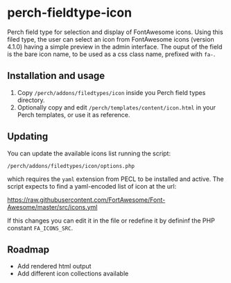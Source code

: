 perch-fieldtype-icon
====================

Perch field type for selection and display of FontAwesome icons. Using this
filed type, the user can select an icon from FontAwesome icons (version 4.1.0)
having a simple preview in the admin interface. The ouput of the field is
the bare icon name, to be used as a css class name, prefixed with `fa-`.


Installation and usage
---

1. Copy `/perch/addons/filedtypes/icon` inside you Perch field types directory.
2. Optionally copy and edit `/perch/templates/content/icon.html` in your Perch
   templates, or use it as reference.


Updating
---

You can update the available icons list running the script:

    /perch/addons/filedtypes/icon/options.php

which requires the `yaml` extension from PECL to be installed and active.
The script expects to find a yaml-encoded list of icon at the url:

   https://raw.githubusercontent.com/FortAwesome/Font-Awesome/master/src/icons.yml

If this changes you can edit it in the file or redefine it by defininf the PHP
constant `FA_ICONS_SRC`.


Roadmap
---

- Add rendered html output
- Add different icon collections available 


